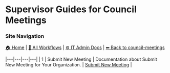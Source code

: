 # Supervisor Guides for Council Meetings

### Site Navigation
[🏠 Home](../../../README.md) | [📂 All Workflows](../../../users/users.md) | [⚙ IT Admin Docs](../../../it-admins/README.md) | [⬅ Back to council-meetings](../README.md)

|---|---|---|---|
| 1 | Submit New Meeting | Documentation about Submit New Meeting for Your Organization. | [Submit New Meeting](submit-new-meeting.md) |